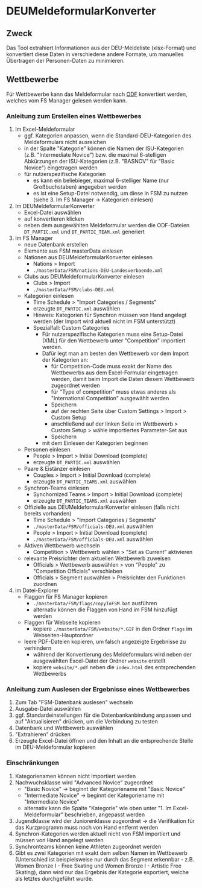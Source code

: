 # DEUMeldeformularKonverter

## Zweck
Das Tool extrahiert Informationen aus der DEU-Meldeliste (xlsx-Format) und konvertiert diese Daten in verschiedene andere Formate, 
um manuelles Übertragen der Personen-Daten zu minimieren.

## Wettbewerbe
Für Wettbewerbe kann das Meldeformular nach [ODF](https://odf.olympictech.org/project.htm) konvertiert werden, 
welches vom FS Manager gelesen werden kann.

### Anleitung zum Erstellen eines Wettbewerbes
1. Im Excel-Meldeformular
    - ggf. Kategorien anpassen, wenn die Standard-DEU-Kategorien des Meldeformulars nicht ausreichen
    - in der Spalte "Kategorie" können die Namen der ISU-Kategorien (z.B. "Intermediate Novice") bzw. die maximal 6-stelligen Abkürzungen der ISU-Kategorien (z.B. "BASNOV" für "Basic Novice") eingetragen werden
    - für nutzerspezifische Kategorien
        * es kann ein beliebieger, maximal 6-stelliger Name (nur Großbuchstaben) angegeben werden
        * es ist eine Setup-Datei notwendig, um diese in FSM zu nutzen (siehe 3. Im FS Manager -> Kategorien einlesen)
2. Im DEUMeldeformularKonverter
    - Excel-Datei auswählen
    - auf konvertieren klicken
    - neben dem ausgewählten Meldeformular werden die ODF-Dateien `DT_PARTIC.xml` und `DT_PARTIC_TEAM.xml` generiert 
3. Im FS Manager
    - neue Datenbank erstellen
    - Elemente aus FSM masterData einlesen
    - Nationen aus DEUMeldeformularKonverter einlesen
        * Nations > Import
        * `./masterData/FSM/nations-DEU-Landesverbaende.xml`
    - Clubs aus DEUMeldeformularKonverter einlesen
        * Clubs > Import
        * `./masterData/FSM/clubs-DEU.xml`
    - Kategorien einlesen
        * Time Schedule > "Import Categories / Segments"
        * erzeugte `DT_PARTIC.xml` auswählen
        * Hinweis: Kategorien für Synchron müssen von Hand angelegt werden (der Import wird aktuell nicht im FSM unterstützt)
        * Spezialfall: Custom Categories
            + Für nutzerspezifische Kategorien muss eine Setup-Datei (XML) für den Wettbewerb unter "Competition" importiert werden.
            + Dafür legt man am besten den Wettbewerb vor dem Import der Kategorien an:
                - für Competition-Code muss exakt der Name des Wettbewerbs aus dem Excel-Formular eingetragen werden, damit beim Import die Daten diesem Wettbewerb zugeordnet werden
                - für "Type of competition" muss etwas anderes als "International Competition" ausgewählt werden
                - Speichern
                - auf der rechten Seite über Custom Settings > Import > Custom Setup
                - anschließend auf der linken Seite im Wettbewerb > Custom Setup > wähle importiertes Parameter-Set aus
                - Speichern
            + mit dem Einlesen der Kategorien beginnen
    - Personen einlesen
        * People > Import > Initial Download (complete)
        * erzeugte `DT_PARTIC.xml` auswählen
    - Paare & Eistänzer einlesen
        * Couples > Import > Initial Download (complete)
        * erzeugte `DT_PARTIC_TEAMS.xml` auswählen
    - Synchron-Teams einlesen
        * Synchornized Teams > Import > Initial Download (complete)
        * erzeugte `DT_PARTIC_TEAMS.xml` auswählen
    - Offizielle aus DEUMeldeformularKonverter einlesen (falls nicht bereits vorhanden)
        * Time Schedule > "Import Categories / Segments"
        * `./masterData/FSM/officials-DEU.xml` auswählen
        * People > Import > Initial Download (complete)
        * `./masterData/FSM/officials-DEU.xml` auswählen
    - Aktiven Wettbewerb wechseln
        * Competition > Wettbewerb wählen > "Set as Current" aktivieren
    - relevante Preisrichter dem aktuellen Wettbewerb zuweisen
        * Officials > Wettbewerb auswählen > von "People" zu "Competition Officials" verschieben
        * Officials > Segment auswählen > Preisrichter den Funktionen zuordnen
4. im Datei-Explorer
    - Flaggen für FS Manager kopieren
        * `./masterData/FSM/flags/copyToFSM.bat` ausführen
        * alternativ können die Flaggen von Hand im FSM hinzufügt werden
    - Flaggen für Webseite kopieren
        * kopiere `./masterData/FSM/website/*.GIF` in den Ordner `flags` im Webseiten-Hauptordner 
    - leere PDF-Dateien kopieren, um falsch angezeigte Ergebnisse zu verhindern
        * während der Konvertierung des Meldeformulars wird neben der ausgewählten Excel-Datei der Ordner `website` erstellt
        * kopiere `website/*.pdf` neben die `index.html` des entsprechenden Wettbewerbs

### Anleitung zum Auslesen der Ergebnisse eines Wettbewerbes
1. Zum Tab "FSM-Datenbank auslesen" wechseln
2. Ausgabe-Datei auswählen
3. ggf. Standardeinstellungen für die Datenbankanbindung anpassen und auf "Aktualisieren" drücken, um die Verbindung zu testen
4. Datenbank und Wettbewerb auswählen
5. "Extrahieren" drücken
6. Erzeugte Excel-Datei öffnen und den Inhalt an die entsprechende Stelle im DEU-Meldeformular kopieren

### Einschränkungen
1. Kategorienamen können nicht importiert werden
2. Nachwuchsklasse wird "Advanced Novice" zugeordnet
    - "Basic Novice" -> beginnt der Kategoriename mit "Basic Novice"
    - "Intermediate Novice" -> beginnt der Kategoriename mit "Intermediate Novice"
    - alternativ kann die Spalte "Kategorie" wie oben unter "1. Im Excel-Meldeformular" beschrieben, angepasst werden
3. Jugendklasse wird der Juniorenklasse zugeordnet -> die Verifikation für das Kurzprogramm muss noch von Hand entfernt werden
4. Synchron-Kategorien werden aktuell nicht von FSM importiert und müssen von Hand angelegt werden
5. Synchronteams können keine Athleten zugeordnet werden
6. Gibt es zwei Kategorien mit exakt dem selben Namen im Wettbewerb (Unterschied ist beispielsweise nur durch das Segment erkennbar - z.B. Women Bronze I - Free Skating und Women Bronze I - Artistic Free Skating), dann wird nur das Ergebnis der Kategorie exportiert, welche als letztes durchgeführt wurde.
